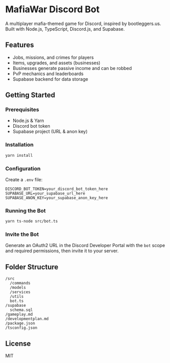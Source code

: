 # MafiaWar Discord Bot

A multiplayer mafia-themed game for Discord, inspired by bootleggers.us. Built with Node.js, TypeScript, Discord.js, and Supabase.

## Features

- Jobs, missions, and crimes for players
- Items, upgrades, and assets (businesses)
- Businesses generate passive income and can be robbed
- PvP mechanics and leaderboards
- Supabase backend for data storage

## Getting Started

### Prerequisites

- Node.js & Yarn
- Discord bot token
- Supabase project (URL & anon key)

### Installation

```sh
yarn install
```

### Configuration

Create a `.env` file:

```
DISCORD_BOT_TOKEN=your_discord_bot_token_here
SUPABASE_URL=your_supabase_url_here
SUPABASE_ANON_KEY=your_supabase_anon_key_here
```

### Running the Bot

```sh
yarn ts-node src/bot.ts
```

### Invite the Bot

Generate an OAuth2 URL in the Discord Developer Portal with the `bot` scope and required permissions, then invite it to your server.

## Folder Structure

```
/src
  /commands
  /models
  /services
  /utils
  bot.ts
/supabase
  schema.sql
/gameplay.md
/developmentplan.md
/package.json
/tsconfig.json
```

## License

MIT
